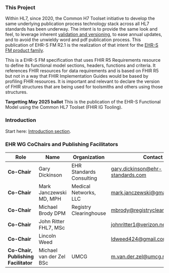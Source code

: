 ### This Project

Within HL7, since 2020, the Common H7 Toolset initiative to develop the same underlying publication process technology stack across all HL7 standards has been underway. The intent is to provide the same look and feel, to leverage inherent [validation and versioning](validation.html), to ease annual updates, and to avoid the unwieldy word and pdf publication process. This publication of EHR-S FM R2.1 is the realization of that intent for the [EHR-S FM product family](https://www.hl7.org/implement/standards/product_section.cfm?section=11).

This is a EHR-S FM specification that uses FHIR R5 Requirements resource to define its functional model sections, headers, functions and criteria. It references FHIR resources for data requirements and is based on FHIR R5 but not in a way that FHIR Implementation Guides would be based by profiling FHIR resources. It is important and relevant to declare the version of FHIR structures that are being used for toolsmiths and others using those structures.

<div class="note-to-balloters">
<b>Targetting May 2025 ballot</b>
This is the publication of the EHR-S Functional Model using the Common HL7 Toolset (FHIR IG Tooling).
</div>

### Introduction

Start here: [Introduction section](chapter0.html).

### EHR WG CoChairs and Publishing Facilitators

| Role  | Name | Organization | Contact |
| --- | --- | --- | --- |
| **Co-Chair** | Gary Dickinson | EHR Standards Consulting | gary.dickinson@ehr-standards.com |
| **Co-Chair** | Mark Janczewski MD, MPH | Medical Networks, LLC | mark.janczewski@gmail.com |
| **Co-Chair** | Michael Brody DPM | Registry Clearinghouse | mbrody@registryclearinghouse.net |
| **Co-Chair** | John Ritter FHL7, MSc |  | johnritter1@verizon.net |
| **Co-Chair** | Lincoln Weed |  | ldweed424@gmail.com |
| **Co-Chair, Publishing Facilitator** | Michael van der Zel BSc | UMCG | m.van.der.zel@umcg.nl |
